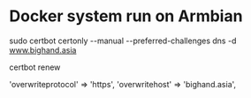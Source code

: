 # Docker system run on Armbian

sudo certbot certonly --manual --preferred-challenges dns -d www.bighand.asia

certbot renew

'overwriteprotocol' => 'https',
'overwritehost' => 'bighand.asia',
